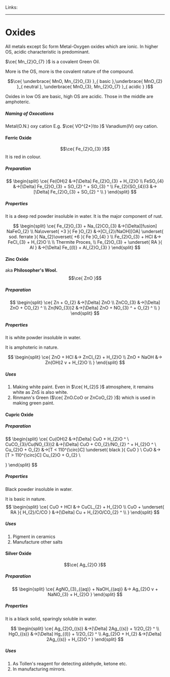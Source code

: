 Links: 
___
# Oxides 
All metals except Sc form Metal-Oxygen oxides which are ionic. 
In higher OS, acidic characteristic is predominant. 

$\ce{ Mn_{2}O_{7} }$ is a covalent Green Oil. 

More is the OS, more is the covalent nature of the compound. 

$$\ce{ \underbrace{ MnO, Mn_{2}O_{3} }_{ basic },\underbrace{  MnO_{2} }_{ neutral }, \underbrace{ MnO_{3}, Mn_{2}O_{7} }_{ acidic } }$$

Oxides in low OS are basic, high OS are acidic. Those in the middle are amphoteric. 

##### Naming of Oxocations 
Metal(O.N.) oxy cation
E.g.
$\ce{ VO^{2+}\to }$ Vanadium(IV) oxy cation.

#### Ferric Oxide 
$$\ce{ Fe_{2}O_{3} }$$
It is red in colour.

##### Preparation 
$$
\begin{split}
\ce{ 
Fe(OH)2 &->[\Delta] Fe_{2}O_{3} + H_{2}O \\
FeSO_{4} &->[\Delta] Fe_{2}O_{3} + SO_{2} ^ + SO_{3} ^ \\
Fe_{2}(SO_{4})3 &->[\Delta] Fe_{2}O_{3} + SO_{2} ^ \\
 }
\end{split}
$$

##### Properties 
It is a deep red powder insoluble in water. It is the major component of rust. 

$$
\begin{split}
\ce{ 
Fe_{2}O_{3} + Na_{2}CO_{3} &->[\Delta][fusion] NaFeO_{2} \\
Na\overset{ +3 }{ Fe }O_{2} &->[Cl_{2}/NaOH][OA] \underset{ sod. ferrate }{ Na_{2}\overset{ +6 }{ Fe }O_{4} } \\
Fe_{2}O_{3} + HCl &-> FeCl_{3} + H_{2}O \\
\\
Thermite Proces, \\
Fe_{2}O_{3} + \underset{ RA }{ Al } &->[\Delta] Fe_{(l)} + Al_{2}O_{3} 
 }
\end{split}
$$

#### Zinc Oxide 
aka **Philosopher's Wool.**
$$\ce{ ZnO }$$

##### Preparation 
$$
\begin{split}
\ce{ 
Zn + O_{2} &->[\Delta] ZnO \\
ZnCO_{3} &->[\Delta] ZnO + CO_{2} ^ \\
Zn(NO_{3})2 &->[\Delta] ZnO + NO_{3} ^ + O_{2} ^ \\
 }
\end{split}
$$

##### Properties 
It is white powder insoluble in water.

It is amphoteric in nature. 

$$
\begin{split}
\ce{ 
ZnO + HCl &-> ZnCl_{2} + H_{2}O \\
ZnO + NaOH &-> Zn(OH)2 v + H_{2}O \\
 }
\end{split}
$$

##### Uses
1. Making white paint. Even in $\ce{ H_{2}S }$ atmosphere, it remains white as ZnS is also white. 
2. Rinmann's Green ($\ce{ ZnO.CoO or ZnCoO_{2} }$) which is used in making green paint. 

#### Cupric Oxide 
##### Preparation 
$$
\begin{split}
\ce{ 
Cu(OH)2 &->[\Delta] CuO + H_{2}O ^ \\
CuCO_{3}/Cu(NO_{3})2 &->[\Delta] CuO + CO_{2}/NO_{2} ^ + H_{2}O ^ \\
Cu_{2}O + O_{2} &->[T < 110^{\circ}C] \underset{ black }{ CuO } \\
CuO &->[T > 110^{\circ}C] Cu_{2}O + O_{2} \\

 }
\end{split}
$$

##### Properties 
Black powder insoluble in water. 

It is basic in nature.
$$
\begin{split}
\ce{ 
CuO + HCl &-> CuCL_{2} + H_{2}O \\
CuO + \underset{ RA }{ H_{2}/C/CO } &->[\Delta] Cu + H_{2}O/CO_{2} ^ \\
 }
\end{split}
$$
##### Uses
1. Pigment in ceramics
2. Manufacture other salts

#### Silver Oxide 
$$\ce{ Ag_{2}O }$$

##### Preparation 
$$
\begin{split}
\ce{ 
AgNO_{3}_{(aq)} + NaOH_{(aq)} &-> Ag_{2}O v + NaNO_{3} + H_{2}O 
 }
\end{split}
$$

##### Properties 
It is a black solid, sparingly soluble in water. 

$$
\begin{split}
\ce{ 
Ag_{2}O_{(s)} &->[\Delta] 2Ag_{(s)} + 1/2O_{2} ^ \\
HgO_{(s)} &->[\Delta] Hg_{(l)} + 1/2O_{2} ^ \\
Ag_{2}O + H_{2} &->[\Delta] 2Ag_{(s)} + H_{2}O ^ 
 }
\end{split}
$$
##### Uses
1. As Tollen's reagent for detecting aldehyde, ketone etc. 
2. In manufacturing mirrors. 
